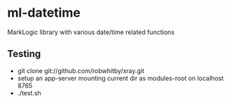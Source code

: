 # ml-datetime
MarkLogic library with various date/time related functions

## Testing

- git clone git://github.com/robwhitby/xray.git
- setup an app-server mounting current dir as modules-root on localhost 8765
- ./test.sh

